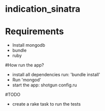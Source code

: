# indication_sinatra

# Requirements
- Install mongodb
- bundle
- ruby

#How run the app?
- install all dependencies run: 'bundle install' 
- Run 'mongod'
- start the app: shotgun config.ru

#TODO
- create a rake task to run the tests

